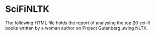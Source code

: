 # SciFiNLTK
The following HTML file holds the report of analysing the top 20 sci-fi books written by a woman author on Project Gutenberg uwing NLTK.
